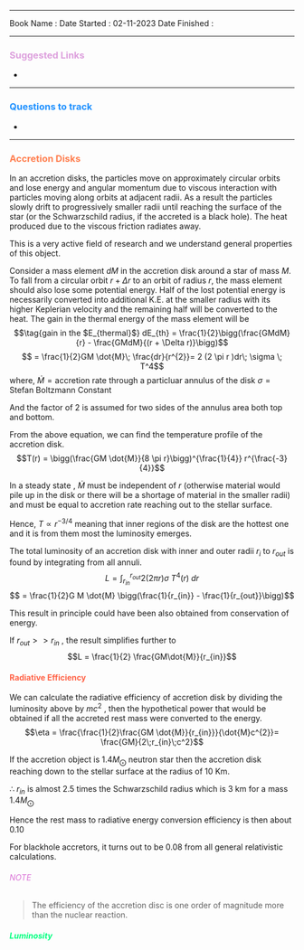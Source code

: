 

<hr>

Book Name : 
Date Started : 02-11-2023
Date Finished :  

<hr>

### <span  style = "color:Plum">Suggested Links </span>
+ 

<hr>


### <span  style = "color:dodgerblue">Questions to track </span>
+ 


<hr>

### <span  style = "color:Coral">Accretion Disks </span>
In an accretion disks, the particles move on approximately circular orbits and lose energy and angular momentum due to viscous interaction with particles moving along orbits at adjacent radii. As a result the particles slowly drift to progressively smaller radii until reaching the surface of the star (or the Schwarzschild radius, if the accreted is a black hole).
The heat produced due to the viscous friction radiates away. 

This is a very active field of research and we understand general properties of this object. 

Consider a mass element $dM$ in the accretion disk around a star of mass $M$. To fall from a circular orbit $r + \Delta r$ to an orbit of radius $r$, the mass element should also lose some potential energy. Half of the lost potential energy is necessarily converted into additional $\text{K.E.}$ at the smaller radius with its higher Keplerian velocity and the remaining half will be converted to the heat. 
The gain in the thermal energy of the mass element will be 
$$\tag{gain in the $E_{thermal}$} dE_{th} = \frac{1}{2}\bigg(\frac{GMdM}{r} - \frac{GMdM}{(r + \Delta r)}\bigg)$$
$$ = \frac{1}{2}GM \dot{M}\;  \frac{dr}{r^{2}}= 2 (2 \pi r )dr\; \sigma \; T^4$$
where, 
$\dot{M} = \text{accretion rate through a particluar annulus of the disk}$
$\sigma = \text{Stefan Boltzmann Constant}$

And the factor of 2 is assumed for two sides of the annulus area both top and bottom. 

From the above equation, we can find the temperature profile of the accretion disk.
$$T(r) = \bigg(\frac{GM \dot{M}}{8 \pi r}\bigg)^{\frac{1}{4}} r^{\frac{-3}{4}}$$ 

In a steady state , $\dot{M}$ must be independent of $r$ (otherwise material would pile up in the disk or there will be a shortage of material in the smaller radii) and must be equal to accretion rate reaching out to the stellar surface. 

Hence, $T \propto r^{-3/4}$ meaning that inner regions of the disk are the hottest one and it is from them most the luminosity emerges. 

The total luminosity of an accretion disk with inner and outer radii $r_i$ to $r_{out}$ is found by integrating from all annuli. 
$$L = \int_{r_{in}}^{r_{out}} 2 (2 \pi r) \sigma\; T^{4}(r)\;dr$$
$$ = \frac{1}{2}G M \dot{M} \bigg(\frac{1}{r_{in}} - \frac{1}{r_{out}}\bigg)$$

This result in principle could have been also obtained from conservation of energy. 

If $r_{out} >> r_{in}$ , the result simplifies  further to 
$$L = \frac{1}{2} \frac{GM\dot{M}}{r_{in}}$$


#### <span  style = "color:Tomato">Radiative Efficiency</span>
We can calculate the radiative efficiency of accretion disk by dividing the luminosity above by $mc^2$ , then the hypothetical power that would be obtained if all the accreted  rest mass were converted to the energy. 
$$\eta = \frac{\frac{1}{2}\frac{GM \dot{M}}{r_{in}}}{\dot{M}c^{2}}= \frac{GM}{2\;r_{in}\;c^2}$$

If the accretion object is $1.4 M_{\bigodot}$ neutron star then the accretion disk reaching  down to the stellar surface at the radius of 10  Km. 

$\therefore \; r_{in}$ is almost 2.5 times the Schwarzschild radius which is 3 km for a mass $1.4 M_{\bigodot}$

Hence the rest mass to radiative energy conversion efficiency is then about $0.10$

For blackhole accretors, it turns out to be $0.08$ from all general relativistic calculations. 

###### <span  style = "color:Orchid">NOTE</span>
> The efficiency of the accretion disc is one order of magnitude  more than the nuclear reaction. 


##### <span  style = "color:SpringGreen">Luminosity</span>


